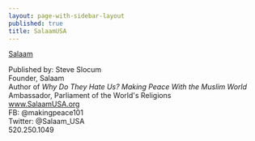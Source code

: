 ```yaml
---
layout: page-with-sidebar-layout
published: true
title: SalaamUSA
---
```

[Salaam](https://vimeo.com/278724244)

Published by: Steve Slocum  
Founder, Salaam  
Author of _Why Do They Hate Us? Making Peace With the Muslim World_  
Ambassador, Parliament of the World's Religions  
www.SalaamUSA.org  
FB: @makingpeace101  
Twitter: @Salaam_USA  
520.250.1049
